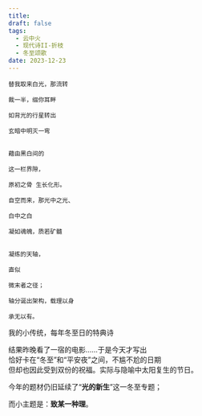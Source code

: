 ```yaml
---
title: 
draft: false
tags:
  - 云中火
  - 现代诗II-折枝
  - 冬至颂歌
date: 2023-12-23
---
```


	替我取来白光，那流转
	
	裁一半，缀你耳畔
	
	如背光的行星转出
	
	玄暗中明灭一弯
	
	
	藉由黑白间的
	
	这一栏界隙，
	
	原初之骨 生长化形。
	
	自空而来，那光中之光、
	
	白中之白
	
	凝如魂魄，质若矿髓
	
	
	凝练的天轴，
	
	直似
	
	微末者之径；
	
	轴分诞出架构，载理以身
	
	承无以有。
	


我的小传统，每年冬至日的特典诗

结果昨晚看了一宿的电影……于是今天才写出  
恰好卡在“冬至”和“平安夜”之间，不尴不尬的日期  
但却也因此受到双份的祝福。实际与隐喻中太阳复生的节日。

今年的题材仍旧延续了“**光的新生**”这一冬至专题；  

而小主题是：**致某一种理**。

